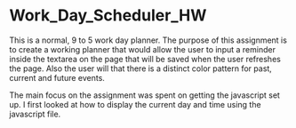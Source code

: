 # Work_Day_Scheduler_HW

This is a normal, 9 to 5 work day planner. The purpose of this assignment is to create a working planner that would allow the user to input a reminder inside the textarea on the page that will be saved when the user refreshes the page. Also the user will that there is a distinct color pattern for past, current and future events.

The main focus on the assignment was spent on getting the javascript set up. I first looked at how to display the current day and time using the javascript file.